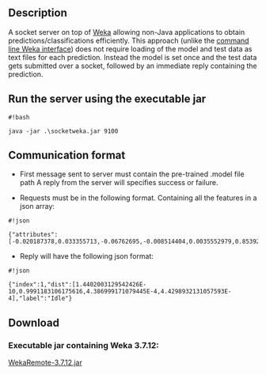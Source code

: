 ## Description
A socket server on top of [Weka](http://www.cs.waikato.ac.nz/ml/weka/) allowing non-Java applications to obtain predictions/classifications efficiently. This approach (unlike the [command line Weka interface](https://weka.wikispaces.com/Making+predictions)) does not require loading of the model and test data as text files for each prediction. Instead the model is set once and the test data gets submitted over a socket, followed by an immediate reply containing the prediction.

## Run the server using the executable jar

```
#!bash

java -jar .\socketweka.jar 9100
```


## Communication format

* First message sent to server must contain the pre-trained .model file path
	A reply from the server will specifies success or failure.

* Requests must be in the following format. Containing all the features in a json array:

```
#!json

{"attributes":[-0.020187378,0.033355713,-0.06762695,-0.008514404,0.0035552979,0.8539276]}
```


* Reply will have the following json format:

```
#!json

{"index":1,"dist":[1.4402003129542426E-10,0.9991183106175616,4.386999171079445E-4,4.4298932131057593E-4],"label":"Idle"}
```

## Download
### Executable jar containing Weka 3.7.12:
[WekaRemote-3.7.12.jar](https://bitbucket.org/farshidt/weka-remote-prediction/downloads/WekaRemote-3.7.12.jar)